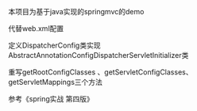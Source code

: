 本项目为基于java实现的springmvc的demo


代替web.xml配置

定义DispatcherConfig类实现AbstractAnnotationConfigDispatcherServletInitializer类

重写getRootConfigClasses 、getServletConfigClasses、getServletMappings三个方法


参考《spring实战 第四版》